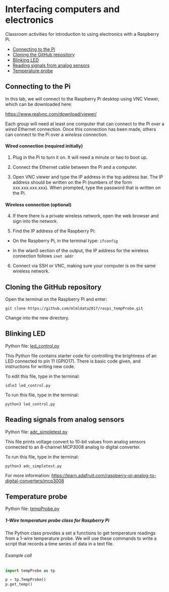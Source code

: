 # Interfacing computers and electronics

Classroom activities for introduction to using electronics with a Raspberry Pi.

* [Connecting to the Pi](#Connecting-to-the-Pi)
* [Cloning the GitHub repository](#Cloning-the-GitHub-repository)
* [Blinking LED](#Blinking-LED)
* [Reading signals from analog sensors](#Reading-signals-from-analog-sensors)
* [Temperature probe](#Temperature-probe)

## Connecting to the Pi

In this lab, we will connect to the Raspberry Pi desktop using VNC Viewer, which can be downloaded here:

https://www.realvnc.com/download/viewer/

Each group will need at least one computer that can connect to the Pi over a *wired* Ethernet connection. Once this connection has been made, others can connect to the Pi over a *wireless* connection.

#### Wired connection (required initially)

1. Plug in the Pi to turn it on. It will need a minute or two to boot up.

2. Connect the Ethernet cable between the Pi and a computer.

3. Open VNC viewer and type the IP address in the top address bar. The IP address should be written on the Pi (numbers of the form xxx.xxx.xxx.xxx). When prompted, type the password that is written on the Pi.

#### Wireless connection (optional)

4. If there there is a private wireless network, open the web browser and sign into the network.

5. Find the IP address of the Raspberry Pi:

* On the Raspberry Pi, in the terminal type:
`
ifconfig
`

* In the wlan0 section of the output, the IP address for the wireless connection follows `inet addr`

6. Connect via SSH or VNC, making sure your computer is on the same wireless network.

## Cloning the GitHub repository

Open the terminal on the Raspberry Pi and enter:

`
git clone https://github.com/mlmldata2017/raspi_tempProbe.git
`

Change into the new directory.

## Blinking LED

Python file: [led_control.py](led_control.py)

This Python file contains starter code for controlling the brightness of an LED connected to pin 11 (GPIO17). There is basic code given, and instructions for writing new code.

To edit this file, type in the terminal:

`
idle3 led_control.py
`

To run this file, type in the terminal:

`
python3 led_control.py
`

## Reading signals from analog sensors

Python file: [adc_simpletest.py](adc_simpletest.py)

This file prints voltage convert to 10-bit values from analog sensors connected to an 8-channel MCP3008 analog to digital converter.

To run this file, type in the terminal:

`
python3 adc_simpletest.py
`

For more information:
https://learn.adafruit.com/raspberry-pi-analog-to-digital-converters/mcp3008

## Temperature probe

Python file: [tempProbe.py](tempProbe.py)

##### 1-Wire temperature probe class for Raspberry Pi

The Python class provides a set a functions to get temperature readings from a 1-wire temperature probe. We will use these commands to write a script that records a time series of data in a text file.

###### Example call

```python
import tempProbe as tp

p = tp.TempProbe()
p.get_temp()
```
